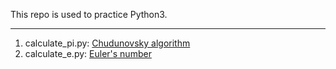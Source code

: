 This repo is used to practice Python3.

---

1. calculate_pi.py: [Chudunovsky algorithm](https://en.wikipedia.org/wiki/Chudnovsky_algorithm)
2. calculate_e.py: [Euler's number](https://en.wikipedia.org/wiki/E_(mathematical_constant))

